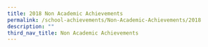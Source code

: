 ```yaml
---
title: 2018 Non Academic Achievements
permalink: /school-achievements/Non-Academic-Achievements/2018
description: ""
third_nav_title: Non Academic Achievements
---
```

